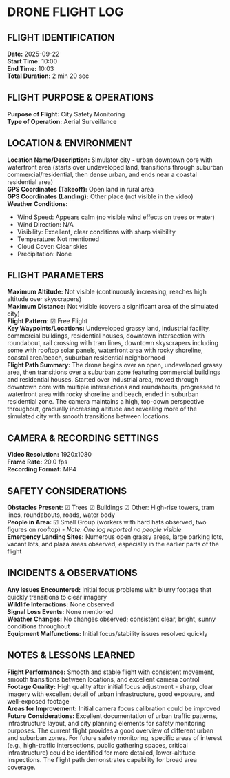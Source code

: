 # DRONE FLIGHT LOG

## FLIGHT IDENTIFICATION

**Date:** 2025-09-22  
**Start Time:** 10:00  
**End Time:** 10:03  
**Total Duration:** 2 min 20 sec

## FLIGHT PURPOSE & OPERATIONS

**Purpose of Flight:** City Safety Monitoring  
**Type of Operation:** Aerial Surveillance

## LOCATION & ENVIRONMENT

**Location Name/Description:** Simulator city - urban downtown core with waterfront area (starts over undeveloped land, transitions through suburban commercial/residential, then dense urban, and ends near a coastal residential area)  
**GPS Coordinates (Takeoff):** Open land in rural area  
**GPS Coordinates (Landing):** Other place (not visible in the video)  
**Weather Conditions:**
- Wind Speed: Appears calm (no visible wind effects on trees or water)
- Wind Direction: N/A
- Visibility: Excellent, clear conditions with sharp visibility
- Temperature: Not mentioned
- Cloud Cover: Clear skies
- Precipitation: None

## FLIGHT PARAMETERS

**Maximum Altitude:** Not visible (continuously increasing, reaches high altitude over skyscrapers)  
**Maximum Distance:** Not visible (covers a significant area of the simulated city)  
**Flight Pattern:** ☑ Free Flight  
**Key Waypoints/Locations:** Undeveloped grassy land, industrial facility, commercial buildings, residential houses, downtown intersection with roundabout, rail crossing with tram lines, downtown skyscrapers including some with rooftop solar panels, waterfront area with rocky shoreline, coastal area/beach, suburban residential neighborhood  
**Flight Path Summary:** The drone begins over an open, undeveloped grassy area, then transitions over a suburban zone featuring commercial buildings and residential houses. Started over industrial area, moved through downtown core with multiple intersections and roundabouts, progressed to waterfront area with rocky shoreline and beach, ended in suburban residential zone. The camera maintains a high, top-down perspective throughout, gradually increasing altitude and revealing more of the simulated city with smooth transitions between locations.

## CAMERA & RECORDING SETTINGS

**Video Resolution:** 1920x1080  
**Frame Rate:** 20.0 fps  
**Recording Format:** MP4

## SAFETY CONSIDERATIONS

**Obstacles Present:** ☑ Trees ☑ Buildings ☑ Other: High-rise towers, tram lines, roundabouts, roads, water body  
**People in Area:** ☑ Small Group (workers with hard hats observed, two figures on rooftop) - *Note: One log reported no people visible*  
**Emergency Landing Sites:** Numerous open grassy areas, large parking lots, vacant lots, and plaza areas observed, especially in the earlier parts of the flight

## INCIDENTS & OBSERVATIONS

**Any Issues Encountered:** Initial focus problems with blurry footage that quickly transitions to clear imagery  
**Wildlife Interactions:** None observed  
**Signal Loss Events:** None mentioned  
**Weather Changes:** No changes observed; consistent clear, bright, sunny conditions throughout  
**Equipment Malfunctions:** Initial focus/stability issues resolved quickly

## NOTES & LESSONS LEARNED

**Flight Performance:** Smooth and stable flight with consistent movement, smooth transitions between locations, and excellent camera control  
**Footage Quality:** High quality after initial focus adjustment - sharp, clear imagery with excellent detail of urban infrastructure, good exposure, and well-exposed footage  
**Areas for Improvement:** Initial camera focus calibration could be improved  
**Future Considerations:** Excellent documentation of urban traffic patterns, infrastructure layout, and city planning elements for safety monitoring purposes. The current flight provides a good overview of different urban and suburban zones. For future safety monitoring, specific areas of interest (e.g., high-traffic intersections, public gathering spaces, critical infrastructure) could be identified for more detailed, lower-altitude inspections. The flight path demonstrates capability for broad area coverage.